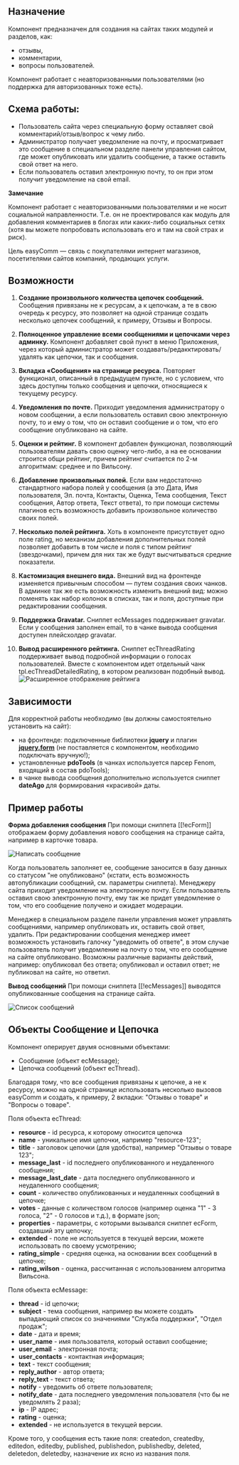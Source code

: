 ## Назначение
Компонент предназначен для создания на сайтах таких модулей и разделов, как:
* отзывы,
* комментарии,
* вопросы пользователей.

Компонент работает с неавторизованными пользователями (но поддержка для авторизованных тоже есть).

## Схема работы:
* Пользователь сайта через специальную форму оставляет свой комментарий/отзыв/вопрос к чему либо.
* Администратор получает уведомление на почту, и просматривает это сообщение в специальном разделе панели управления сайтом, где может опубликовать или удалить сообщение, а также оставить свой ответ на него.
* Если пользователь оставил электронную почту, то он при этом получит уведомление на свой email.


**Замечание**

Компонент работает с неавторизованными пользователями и не носит социальной направленности. Т.е. он не проектировался как модуль для добавления комментариев в блогах или каких-либо социальных сетях (хотя вы можете попробовать использовать его и там на свой страх и риск). 

Цель easyComm — связь с покупателями интернет магазинов, посетителями сайтов компаний, продающих услуги.

## Возможности
1. **Создание произвольного количества цепочек сообщений.** Сообщения привязаны не к ресурсам, а к цепочкам, а те в свою очередь к ресурсу, это позволяет на одной странице создать несколько цепочек сообщений, к примеру, Отзывы и Вопросы.

2. **Полноценное управление всеми сообщениями и цепочками через админку.** Компонент добавляет свой пункт в меню Приложения, через который администратор может создавать/редакктировать/удалять как цепочки, так и сообщения.

3. **Вкладка «Сообщения» на странице ресурса.** Повторяет функционал, описанный в предыдущем пункте, но с условием, что здесь доступны только сообщения и цепочки, относящиеся к текущему ресурсу.

4. **Уведомления по почте.** Приходит уведомления администратору о новом сообщении, а если пользователь оставил свою электронную почту, то и ему о том, что он оставил сообщение и о том, что его сообщение опубликовано на сайте.

5. **Оценки и рейтинг.** В компонент добавлен функционал, позволяющий пользователям давать свою оценку чего-либо, а на ее основании строится общи рейтинг, причем рейтинг считается по 2-м алгоритмам: среднее и по Вильсону.

6. **Добавление произвольных полей.** Если вам недостаточно стандартного набора полей у сообщения (а это Дата, Имя пользователя, Эл. почта, Контакты, Оценка, Тема сообщения, Текст сообщения, Автор ответа, Текст ответа), то при помощи системы плагинов есть возможность добавить произвольное количество своих полей.

7. **Несколько полей рейтинга.** Хоть в компоненте присутствует одно поле rating, но механизм добавления дополнительных полей позволяет добавить в том числе и поля с типом рейтинг (звездочками), причем для них так же будут высчитываться средние показатели.

8. **Кастомизация внешнего вида.** Внешний вид на фронтенде изменяется привычным способом — путем создания своих чанков. В админке так же есть возможность изменить внешний вид: можно поменять как набор колонок в списках, так и поля, доступные при редактировании сообщения.

9. **Поддержка Gravatar.** Сниппет ecMessages поддерживает gravatar. Если у сообщения заполнен email, то в чанке вывода сообщения доступен плейсхолдер gravatar.

10. **Вывод расширенного рейтинга.** Сниппет ecThreadRating поддерживает вывод подробной информации о голосах пользователей. Вместе с компонентом идет отдельный чанк tpl.ecThreadDetailedRating, в котором реализован подобный вывод.  
![Расширенное отображение рейтинга](https://file.modx.pro/files/b/1/c/b1c7b929bacf5c7e060a3f1095c55cdf.png)

## Зависимости
Для корректной работы необходимо (вы должны самостоятельно установить на сайт):

* на фронтенде: подключенные библиотеки **jquery** и плагин **[jquery.form](http://malsup.com/jquery/form/)** (не поставляется с компонентом, необходимо подключать вручную!);
* установленные **pdoTools** (в чанках используется парсер Fenom, входящий в состав pdoTools);
* в чанке вывода сообщения дополнительно используется сниппет **dateAgo** для формирования «красивой» даты.

## Пример работы
**Форма добавления сообщения**
При помощи сниппета [[!ecForm]] отображаем форму добавления нового сообщения на странице сайта, например в карточке товара.

![Написать сообщение](https://file.modx.pro/files/8/c/b/8cbe662519d913f58cf2e7fa5c9a4fd8.png)

Когда пользователь заполняет ее, сообщение заносится в базу данных со статусом "не опубликовано" (кстати, есть возможность автопубликации сообщений, см. параметры сниппета). Менеджеру сайта приходит уведомление на электронную почту. Если пользователь оставил свою электронную почту, ему так же придет уведомление о том, что его сообщение получено и ожидает модерации.

Менеджер в специальном разделе панели управления может управлять сообщениями, например опубликовать их, оставить свой ответ, удалить. При редактировании сообщения менеджер имеет возможность установить галочку "уведомить об ответе", в этом случае пользователь получит уведомление на почту о том, что его сообщение на сайте опубликовано. Возможны различные варианты действий, например: опубликовал без ответа; опубликовал и оставил ответ; не публиковал на сайте, но ответил.

**Вывод сообщений**
При помощи сниппета [[!ecMessages]] выводятся опубликованные сообщения на странице сайта.

![Список сообщений](https://file.modx.pro/files/e/3/e/e3e92ccddee867e6e52ba4ea3f6e7ba3.png)

## Объекты Сообщение и Цепочка
Компонент оперирует двумя основными объектами: 
* Сообщение (объект ecMessage);
* Цепочка сообщений (объект ecThread).

Благодаря тому, что все сообщения привязаны к цепочке, а не к ресурсу, можно на одной странице использовать несколько вызовов easyComm и создать, к примеру, 2 вкладки: "Отзывы о товаре" и "Вопросы о товаре".

Поля объекта ecThread:

* **resource** - id ресурса, к которому относится цепочка
* **name** - уникальное имя цепочки, например "resource-123";
* **title** - заголовок цепочки (для удобства), например "Отзывы о товаре 123";
* **message_last** - id последнего опубликованного и неудаленного сообщения;
* **message_last_date** - дата последнего опубликованного и неудаленного сообщения;
* **count** - количество опубликованных и неудаленных сообщений в цепочке;
* **votes** - данные с количеством голосов (например оценка "1" - 3 голоса, "2" - 0 голосов и т.д.), в формате json;
* **properties** - параметры, с которыми вызывался сниппет ecForm, создавший эту цепочку;
* **extended** - поле не используется в текущей версии, можете использовать по своему усмотрению;
* **rating_simple** - средняя оценка, на основании всех сообщений в цепочке;
* **rating_wilson** - оценка, рассчитанная с использованием алгоритма Вильсона.


Поля объекта ecMessage:

* **thread** - id цепочки;
* **subject** - тема сообщения, например вы можете создать выпадающий список со значениями "Служба поддержки", "Отдел продаж";
* **date** - дата и время;
* **user_name** - имя пользователя, который оставил сообщение;
* **user_email** - электронная почта;
* **user_contacts** - контактная информация;
* **text** - текст сообщения;
* **reply_author** - автор ответа;
* **reply_text** - текст ответа;
* **notify** - уведомить об ответе пользователя;
* **notify_date** - дата последнего уведомления пользователя (что бы не уведомлять 2 раза);
* **ip** - IP адрес;
* **rating** - оценка;
* **extended** - не используется в текущей версии.

Кроме того, у сообщения есть такие поля: createdon, createdby, editedon, editedby, published, publishedon, publishedby, deleted, deletedon, deletedby, назначение их ясно из названия поля.